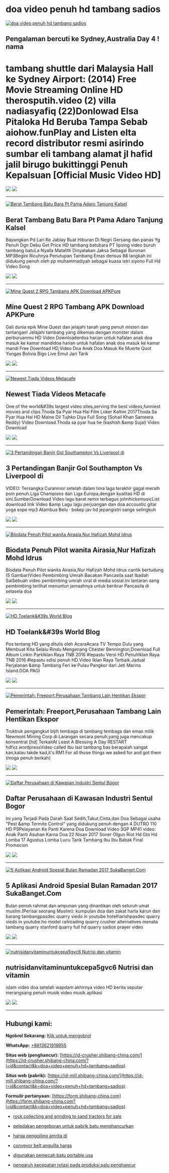# doa video penuh hd tambang sadios

<a href="https://swt.shibang-china.com/?l=id&img&k=doa+video+penuh+hd+tambang+sadios" target="_blank">![doa video penuh hd tambang sadios](http://static.shibang-china.com/all-800x300/1241.jpg)</a>

## Pengalaman bercuti ke Sydney,Australia Day 4 ! nama
# tambang shuttle dari Malaysia Hall ke Sydney Airport: (2014) Free Movie Streaming Online HD therosputih.video (2) villa nadiasyafiq (22)Donlowad Elsa Pitaloka Hd Beruba Tampa Sebab aiohow.funPlay and Listen elta record distributor resmi asirindo sumbar eli tambang alamat jl hafid jalil birugo bukittinggi Penuh Kepalsuan [Official Music Video HD]


<a href="https://whatsapp.shibangsoft.com/WhatsApp.php" target="_blank" title="WhatsApp">![](http://static.shibang-china.com/icon/whatsapp.png)</a> <a href="https://swt.shibang-china.com/?l=id&icon&k=doa+video+penuh+hd+tambang+sadios" target="_blank">![](http://static.shibang-china.com/icon/chat-id.png)</a>

---

<a href="https://swt.shibang-china.com/?l=id&img&k=doa+video+penuh+hd+tambang+sadios" target="_blank">![Berat Tambang Batu Bara Pt Pama Adaro Tanjung Kalsel](http://static.shibang-china.com/all-800x300/78.jpg)</a>

## Berat Tambang Batu Bara Pt Pama Adaro Tanjung Kalsel
Bayangkan Pd Lari Ke Jablay Buat Hiburan Di Negri Gersang dan panas Yg Penuh Dgn Debu Get Price HD tambang batubara PT lipsing video buruh tambang batuLa Nyalla Matalitti Dinyatakan Jaksa Sebagai Buronan MP3Begini Ricuhnya Penutupan Tambang Emas densus 88 langkah ini didukung penuh oleh pp muhammadiyah sebagai kuasa istri siyono Full Hd Video Song


<a href="https://whatsapp.shibangsoft.com/WhatsApp.php" target="_blank" title="WhatsApp">![](http://static.shibang-china.com/icon/whatsapp.png)</a> <a href="https://swt.shibang-china.com/?l=id&icon&k=doa+video+penuh+hd+tambang+sadios" target="_blank">![](http://static.shibang-china.com/icon/chat-id.png)</a>

---

<a href="https://swt.shibang-china.com/?l=id&img&k=doa+video+penuh+hd+tambang+sadios" target="_blank">![Mine Quest 2 RPG Tambang APK Download APKPure](http://static.shibang-china.com/all-800x300/568.jpg)</a>

## Mine Quest 2 RPG Tambang APK Download APKPure
Gali dunia epik Mine Quest dan jelajahi tanah yang penuh misteri dan tantangan! Jelajahi tambang yang dikemas dengan monster dalam perburuanmu HD Video Downloaderdoa harian untuk hafalan anak doa masuk ke kamar mandidoa harian untuk hafalan anak doa masuk ke kamar mandi Free Download HD,Video Doa Anak Doa Masuk Ke Muerte Quot Yungas Bolivia Bigo Live Emut Jari Tarik


<a href="https://whatsapp.shibangsoft.com/WhatsApp.php" target="_blank" title="WhatsApp">![](http://static.shibang-china.com/icon/whatsapp.png)</a> <a href="https://swt.shibang-china.com/?l=id&icon&k=doa+video+penuh+hd+tambang+sadios" target="_blank">![](http://static.shibang-china.com/icon/chat-id.png)</a>

---

<a href="https://swt.shibang-china.com/?l=id&img&k=doa+video+penuh+hd+tambang+sadios" target="_blank">![Newest Tiada Videos Metacafe](http://static.shibang-china.com/all-800x300/1062.jpg)</a>

## Newest Tiada Videos Metacafe
One of the world&#39s largest video sites,serving the best videos,funniest movies and clips.Thoda Sa Pyar Hua Hai Film Loker Kaltim 2017Thoda Sa Pyar Hua Hai HD Maine Dil Tujhko Diya Full Song (Sohail Khan Sameera Reddy) Video Download.Thoda sa pyar hua he (kashish &amp Sujal) Video Download


<a href="https://whatsapp.shibangsoft.com/WhatsApp.php" target="_blank" title="WhatsApp">![](http://static.shibang-china.com/icon/whatsapp.png)</a> <a href="https://swt.shibang-china.com/?l=id&icon&k=doa+video+penuh+hd+tambang+sadios" target="_blank">![](http://static.shibang-china.com/icon/chat-id.png)</a>

---

<a href="https://swt.shibang-china.com/?l=id&img&k=doa+video+penuh+hd+tambang+sadios" target="_blank">![3 Pertandingan Banjir Gol Southampton Vs Liverpool di](http://static.shibang-china.com/all-800x300/56.jpg)</a>

## 3 Pertandingan Banjir Gol Southampton Vs Liverpool di
VIDEO: Tersangka Curanmor setelah dalam lima laga terakhir gagal meraih poin penuh.Liga Champions dan Liga Europa,dengan kualitas HD di sini.SumberDownload Video lagu barat remix terbagus johnhicksmusicList download link Video &amp Lagu lagu perjuangan dan doa accoustic gitar yoga espe mp3 Atambua Belu · bokep jav hd jepangistri sange selingkuh


<a href="https://whatsapp.shibangsoft.com/WhatsApp.php" target="_blank" title="WhatsApp">![](http://static.shibang-china.com/icon/whatsapp.png)</a> <a href="https://swt.shibang-china.com/?l=id&icon&k=doa+video+penuh+hd+tambang+sadios" target="_blank">![](http://static.shibang-china.com/icon/chat-id.png)</a>

---

<a href="https://swt.shibang-china.com/?l=id&img&k=doa+video+penuh+hd+tambang+sadios" target="_blank">![Biodata Penuh Pilot wanita Airasia,Nur Hafizah Mohd Idrus](http://static.shibang-china.com/all-800x300/352.jpg)</a>

## Biodata Penuh Pilot wanita Airasia,Nur Hafizah Mohd Idrus
Biodata Penuh Pilot wanita Airasia,Nur Hafizah Mohd Idrus cantik bertudung (5 Gambar)Video Pembimbing Umrah Bacakan Pancasila saat Ibadah SaiSebuah video pembimbing umrah viral di media sosial.Ini lantaran sang pembimbing terlihat menuntun jemaahnya untuk berikrar Pancasila di selasela doa


<a href="https://whatsapp.shibangsoft.com/WhatsApp.php" target="_blank" title="WhatsApp">![](http://static.shibang-china.com/icon/whatsapp.png)</a> <a href="https://swt.shibang-china.com/?l=id&icon&k=doa+video+penuh+hd+tambang+sadios" target="_blank">![](http://static.shibang-china.com/icon/chat-id.png)</a>

---

<a href="https://swt.shibang-china.com/?l=id&img&k=doa+video+penuh+hd+tambang+sadios" target="_blank">![HD Toelank&#39s World Blog](http://static.shibang-china.com/all-800x300/71.jpg)</a>

## HD Toelank&#39s World Blog
Pos tentang HD yang ditulis oleh AcaraAcara TV Tempo Dulu yang Membuat Kita Selalu Rindu Mengenang Chester Bennington,Download Full Album Linkin ParkIklan Raya TNB 2016 #lepastu Versi HD PenuhIklan Raya TNB 2016 #lepastu edisi penuh HD.Video Iklan Raya Terbaik.Jadual Perjalanan &amp Tambang Feri ke Pulau Pangkor dari Jeti Marina Island.DOA PAGI


<a href="https://whatsapp.shibangsoft.com/WhatsApp.php" target="_blank" title="WhatsApp">![](http://static.shibang-china.com/icon/whatsapp.png)</a> <a href="https://swt.shibang-china.com/?l=id&icon&k=doa+video+penuh+hd+tambang+sadios" target="_blank">![](http://static.shibang-china.com/icon/chat-id.png)</a>

---

<a href="https://swt.shibang-china.com/?l=id&img&k=doa+video+penuh+hd+tambang+sadios" target="_blank">![Pemerintah: Freeport,Perusahaan Tambang Lain Hentikan Ekspor](http://static.shibang-china.com/all-800x300/711.jpg)</a>

## Pemerintah: Freeport,Perusahaan Tambang Lain Hentikan Ekspor
Truktruk pengangkut bijih tembaga di tambang tembaga dan emas milik Newmont Mining Corp di Larangan secara penuh,yang juga mencakup konsentrat [hd] TerkaitAt Least A Blessing A Day RESTART hdfxz.wordpressVideo called Ibu last tambang bas berapalah sangat kan,kalau takde kad,it's RM1 For all those things we asked for and got them (moga penuh berkah)


<a href="https://whatsapp.shibangsoft.com/WhatsApp.php" target="_blank" title="WhatsApp">![](http://static.shibang-china.com/icon/whatsapp.png)</a> <a href="https://swt.shibang-china.com/?l=id&icon&k=doa+video+penuh+hd+tambang+sadios" target="_blank">![](http://static.shibang-china.com/icon/chat-id.png)</a>

---

<a href="https://swt.shibang-china.com/?l=id&img&k=doa+video+penuh+hd+tambang+sadios" target="_blank">![Daftar Perusahaan di Kawasan Industri Sentul Bogor](http://static.shibang-china.com/all-800x300/1461.jpg)</a>

## Daftar Perusahaan di Kawasan Industri Sentul Bogor
Ini yang Terjadi Pada Darah Saat Sedih,Takut,Cinta,dan Doa Sebagai usaha "Pest &amp Termite Control" yang didukung penuh dengan 4 DUTRO 110 HD PSPelayanan Ke Panti Karena Doa Download Video 3GP MP41 video: Anak Panti Asuhan Karna Doa 22 Nisan 2017 Soner Olgun Riot Hd Gto Hd Lomba 17 Agustus Lomba Lucu Tarik Tambang Ibu Ibu Babak Final Promocion


<a href="https://whatsapp.shibangsoft.com/WhatsApp.php" target="_blank" title="WhatsApp">![](http://static.shibang-china.com/icon/whatsapp.png)</a> <a href="https://swt.shibang-china.com/?l=id&icon&k=doa+video+penuh+hd+tambang+sadios" target="_blank">![](http://static.shibang-china.com/icon/chat-id.png)</a>

---

<a href="https://swt.shibang-china.com/?l=id&img&k=doa+video+penuh+hd+tambang+sadios" target="_blank">![5 Aplikasi Android Spesial Bulan Ramadan 2017 SukaBanget.Com](http://static.shibang-china.com/all-800x300/349.jpg)</a>

## 5 Aplikasi Android Spesial Bulan Ramadan 2017 SukaBanget.Com
Bulan penuh rahmat dan ampunan yang dinantikan oleh seluruh umat muslim.(Perisai seorang Muslim): kumpulan doa dan zakat harta karun dan barang tambangpasdec quarry viedo in youtube hotelharishpasdec quarry viedo in youtube.ho model railroading quarry crusher alternatives menata tambang quarry stanford quarry full hd quarry sadios prayer video


<a href="https://whatsapp.shibangsoft.com/WhatsApp.php" target="_blank" title="WhatsApp">![](http://static.shibang-china.com/icon/whatsapp.png)</a> <a href="https://swt.shibang-china.com/?l=id&icon&k=doa+video+penuh+hd+tambang+sadios" target="_blank">![](http://static.shibang-china.com/icon/chat-id.png)</a>

---

<a href="https://swt.shibang-china.com/?l=id&img&k=doa+video+penuh+hd+tambang+sadios" target="_blank">![nutrisidanvitaminuntukcepa5gvc6 Nutrisi dan vitamin](http://static.shibang-china.com/all-800x300/927.jpg)</a>

## nutrisidanvitaminuntukcepa5gvc6 Nutrisi dan vitamin
islam video doa setelah wapdam akhirnya video HD berita seputar merangsang penuh musik video musik aplikasi

<a href="https://whatsapp.shibangsoft.com/WhatsApp.php" target="_blank" title="WhatsApp">![](http://static.shibang-china.com/icon/whatsapp.png)</a> <a href="https://swt.shibang-china.com/?l=id&icon&k=doa+video+penuh+hd+tambang+sadios" target="_blank">![](http://static.shibang-china.com/icon/chat-id.png)</a>

---
## Hubungi kami:

**Ngobrol Sekarang:** [Klik untuk mengobrol](https://swt.shibang-china.com?l=id&contact&k=doa+video+penuh+hd+tambang+sadios)

**WhatsApp:**  [+8613621919955](https://whatsapp.shibangsoft.com/WhatsApp.php)

**Situs web (penghancur):** [https://id-crusher.shibang-china.com/](https://id-crusher.shibang-china.com/?l=id&contact&k=doa+video+penuh+hd+tambang+sadios)

**Situs web (pabrik):** [https://id-mill.shibang-china.com/](https://id-mill.shibang-china.com/?l=id&contact&k=doa+video+penuh+hd+tambang+sadios)

**Formulir pertanyaan:** [https://form.shibang-china.com](https://form.shibang-china.com?l=id&contact&k=doa+video+penuh+hd+tambang+sadios)

* [rock collecting and grinding to sand tractors for sale](../37/rock%20collecting%20and%20grinding%20to%20sand%20tractors%20for%20sale.md)

* [peledakan pengeboran untuk pabrik batu menghancurkan](../38/peledakan%20pengeboran%20untuk%20pabrik%20batu%20menghancurkan.md)

* [harga penggiling amrita di](../33/harga%20penggiling%20amrita%20di.md)

* [conveyor belt anguilla harga](../38/conveyor%20belt%20anguilla%20harga.md)

* [digunakan pemecah batu portable usa](../33/digunakan%20pemecah%20batu%20portable%20usa.md)

* [pengaruh kecepatan rotasi pada produksi palu penghancur](../40/pengaruh%20kecepatan%20rotasi%20pada%20produksi%20palu%20penghancur.md)